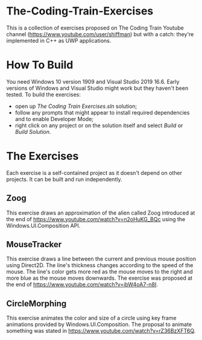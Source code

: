 # The-Coding-Train-Exercises
This is a collection of exercises proposed on The Coding Train Youtube channel (https://www.youtube.com/user/shiffman) but with a catch: they're implemented in C++ as UWP applications.
# How To Build
You need Windows 10 version 1909 and Visual Studio 2019 16.6. Early versions of Windows and Visual Studio might work but they haven't been tested.
To build the exercises:
- open up *The Coding Train Exercises.sln* solution;
- follow any prompts that might appear to install required dependencies and to enable Developer Mode;
- right click on any project or on the solution itself and select *Build* or *Build Solution*.
# The Exercises
Each exercise is a self-contained project as it doesn't depend on other projects. It can be built and run independently.
## Zoog
This exercise draws an approximation of the alien called Zoog introduced at the end of https://www.youtube.com/watch?v=n2oHuKG_BQc using the Windows.UI.Composition API.
## MouseTracker
This exercise draws a line between the current and previous mouse position using Direct2D. The line's thickness changes according to the speed of the mouse. The line's color gets more red as the mouse moves to the right and more blue as the mouse moves downwards. The exercise was proposed at the end of https://www.youtube.com/watch?v=ibW4oA7-n8I.
## CircleMorphing
This exercise animates the color and size of a circle using key frame animations provided by Windows.UI.Composition. The proposal to animate something was stated in https://www.youtube.com/watch?v=rZ36BzXFT6Q.
